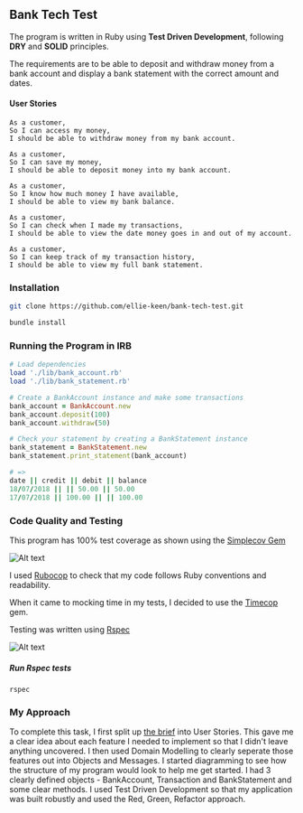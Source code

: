 ## Bank Tech Test

The program is written in Ruby using **Test Driven Development**, following **DRY** and **SOLID** principles.

The requirements are to be able to deposit and withdraw money from a bank account and display a bank statement with the correct amount and dates.

#### User Stories

```
As a customer,
So I can access my money,
I should be able to withdraw money from my bank account.

As a customer,
So I can save my money,
I should be able to deposit money into my bank account.

As a customer,
So I know how much money I have available,
I should be able to view my bank balance.

As a customer,
So I can check when I made my transactions,
I should be able to view the date money goes in and out of my account.

As a customer,
So I can keep track of my transaction history,
I should be able to view my full bank statement.
```



### Installation

```bash
git clone https://github.com/ellie-keen/bank-tech-test.git

bundle install
```



### Running the Program in IRB

```ruby
# Load dependencies
load './lib/bank_account.rb'
load './lib/bank_statement.rb'

# Create a BankAccount instance and make some transactions
bank_account = BankAccount.new
bank_account.deposit(100)
bank_account.withdraw(50)

# Check your statement by creating a BankStatement instance
bank_statement = BankStatement.new
bank_statement.print_statement(bank_account)

# =>
date || credit || debit || balance
18/07/2018 || || 50.00 || 50.00
17/07/2018 || 100.00 || || 100.00
```



### Code Quality and Testing

This program has 100% test coverage as shown using the [Simplecov Gem](https://rubygems.org/gems/simplecov/)

![Alt text](https://github.com/ellie-keen/bank-tech-test/blob/master/public/coverage.png "coverage")

I used [Rubocop](https://rubygems.org/gems/rubocop/) to check that my code follows Ruby conventions and readability.

When it came to mocking time in my tests, I decided to use the [Timecop](https://rubygems.org/gems/timecop/) gem.

Testing was written using  [Rspec](https://rubygems.org/gems/rspec/)

![Alt text](https://github.com/ellie-keen/bank-tech-test/blob/master/public/rspec.png "rspec")

##### Run Rspec tests

```
rspec
```

### My Approach

To complete this task, I first split up [the brief](https://github.com/makersacademy/course/blob/master/individual_challenges/bank_tech_test.md) into User Stories. This gave me a clear idea about each feature I needed to implement so that I didn't leave anything uncovered. I then used Domain Modelling to clearly seperate those features out into Objects and Messages. I started diagramming to see how the structure of my program would look to help me get started. I had 3 clearly defined objects - BankAccount, Transaction and BankStatement and some clear methods. I used Test Driven Development so that my application was built robustly and used the Red, Green, Refactor approach.  